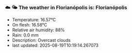 ### ☁️ 🌤️  The weather in Florianópolis is: Florianópolis

- Temperature: 16.57°C
- On flesh: 16.58°C
- Relative air humidity: 88%
- Rain: 0.0 mm
- Description: Overcast clouds
- last updated: 2025-08-19T10:19:14.267073
